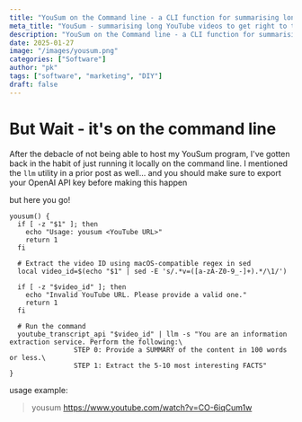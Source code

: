 ```yaml
---
title: "YouSum on the Command line - a CLI function for summarising long YouTube videos to get right to the point! "
meta_title: "YouSum - summarising long YouTube videos to get right to the point!"
description: "YouSum on the Command line - a CLI function for summarising long YouTube videos to get right to the point!"
date: 2025-01-27
image: "/images/yousum.png"
categories: ["Software"]
author: "pk"
tags: ["software", "marketing", "DIY"]
draft: false
---
```


# But Wait - it's on the command line

After the debacle of not being able to host my YouSum program, I've gotten back in the habit
of just running it locally on the command line. I mentioned the `llm` utility in a prior
post as well... and you should make sure to export your OpenAI API key before making this happen

but here you go!

```
yousum() {
  if [ -z "$1" ]; then
    echo "Usage: yousum <YouTube URL>"
    return 1
  fi

  # Extract the video ID using macOS-compatible regex in sed
  local video_id=$(echo "$1" | sed -E 's/.*v=([a-zA-Z0-9_-]+).*/\1/')

  if [ -z "$video_id" ]; then
    echo "Invalid YouTube URL. Please provide a valid one."
    return 1
  fi

  # Run the command
  youtube_transcript_api "$video_id" | llm -s "You are an information extraction service. Perform the following:\
                STEP 0: Provide a SUMMARY of the content in 100 words or less.\
                STEP 1: Extract the 5-10 most interesting FACTS"
}
```

usage example: 
> yousum https://www.youtube.com/watch?v=CO-6iqCum1w
